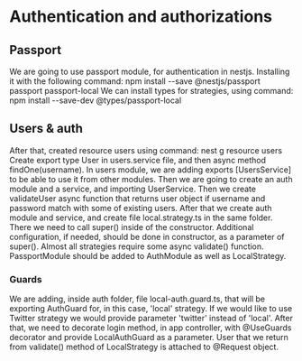 # Authentication and authorizations

## Passport

We are going to use passport module, for authentication in nestjs. Installing it with the following command:
npm install --save @nestjs/passport passport passport-local
We can install types for strategies, using command:
npm install --save-dev @types/passport-local

## Users & auth

After that, created resource users using command:
nest g resource users
Create export type User in users.service file, and then async method findOne(username).
In users module, we are adding exports [UsersService] to be able to use it from other modules.
Then we are going to create an auth module and a service, and importing UserService. Then we create validateUser async function that returns user object if username and password match with some of existing users.
After that we create auth module and service, and create file local.strategy.ts in the same folder. There we need to call super() inside of the constructor. Additional configuration, if needed, should be done in constructor, as a parameter of super(). Almost all strategies require some async validate() function. PassportModule should be added to AuthModule as well as LocalStrategy.

### Guards

We are adding, inside auth folder, file local-auth.guard.ts, that will be exporting AuthGuard for, in this case, 'local' strategy. If we would like to use Twitter strategy we would provide parameter 'twitter' instead of 'local'.
After that, we need to decorate login method, in app controller, with @UseGuards decorator and provide LocalAuthGuard as a parameter.
User that we return from validate() method of LocalStrategy is attached to @Request object.
